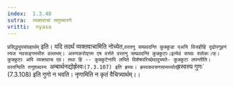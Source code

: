 ```yaml
---
index:  1.3.48
sutra:  व्यक्तवाचां समुच्चारणे
vritti:  nyasa
---
```


`प्रसिद्ध्युपसंग्रहार्थम्` इति। यदि तदर्थं व्यक्तवाचामिति नोच्येत,`वरतनु सम्प्रवदन्ति कुक्कुडा प्अयि विजहीहि दृढोपगूहनं त्यज नवसङ्गमभीरु वल्लभम्।
अरुणकरोद्गम एष वर्त्तते वरतनु सम्प्रवदन्ति कुक्कुटाः।इत्येवं सयग्रः श्लोकः।फ्। कुक्कुटाः अपि व्यक्तवाच एव। तथा हि -- कुक्कुटेनापि लपिते विशेषपरिच्छेदादुच्यते- कुक्कुटा लपन्तीति। वरतन्विति तनूशब्दस्य `अम्बार्थनद्योर्ह्रस्वः` (7.3.107) इति ह्रस्वः। ह्रस्वकवचनसामर्थ्यात् `ह्रस्वस्य गुणः` (7.3.108) इति गुणो न भवति। नृणामिति न कृतं वैचित्र्यार्थम्।।

